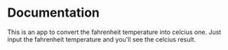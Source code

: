 # Documentation
This is an app to convert the fahrenheit temperature into celcius one. Just input the fahrenheit temperature and you'll see the celcius result.
